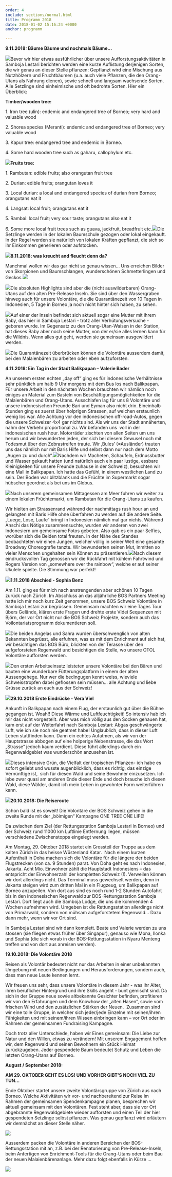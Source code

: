 ```yaml
---
order: 4
include: sections/normal.html
title: Programm 2018
date: 2018-01-02 15:16:24 +0000
anchor: programm

---
```

**9.11.2018: Bäume Bäume und nochmals Bäume...**

![](/uploads/2018/11/10/IMG-20181109-WA0008.jpg)Bevor wir hier etwas ausführlicher über unsere Aufforstungsaktivitäten in Samboja Lestari berichten werden eine kurze Auflistung derjenigen Sorten, die wir genau an dieser Stelle pflanzen: Gepflanzt wird eine Mischung aus Nutzhölzern und Fruchtbäumen (u.a. auch viele Pflanzen, die den Orang-Utans als Nahrung dienen), sowie schnell und langsam wachsende Sorten. Alle Setzlinge sind einheimische und oft bedrohte Sorten. Hier ein Überblick:

**Timber/wooden tree:**

1\. Iron tree (ulin): endemic and endangered tree of Borneo; very hard and valuable wood

2\. Shorea species (Meranti): endemic and endangered tree of Borneo; very valuable wood

3\. Kapur tree: endangered tree and endemic in Borneo.

4\. Some hard wooden tree such as gaharu, callophylum etc.

![](/uploads/2018/11/10/IMG-20181109-WA0007.jpg)**Fruits tree:**

1\. Rambutan: edible fruits; also orangutan fruit tree

2\. Durian: edible fruits; orangutan loves it

3\. Local durian: a local and endangered species of durian from Borneo; orangutans eat it

4\. Langsat: local fruit; orangutans eat it

5\. Rambai: local fruit; very sour taste; orangutans also eat it

6\. Some more local fruit trees such as guava, jackfruit, breadfruit etc.![](/uploads/2018/11/10/IMG-20181109-WA0002.jpg)Die Setzlinge werden in der lokalen Baumschule gezogen oder lokal eingekauft. In der Regel werden sie natürlich von lokalen Kräften gepflanzt, die sich so ihr Einkommen generieren oder aufstocken.

![](/uploads/2018/11/10/IMG-20181110-WA0002.jpg)**8.11.2018: was kreucht and fleucht denn da?**

Manchmal wollen wir das gar nicht so genau wissen... Uns erreichen Bilder von Skorpionen und Baumschlangen, wunderschönen Schmetterlingen und Geckos.![](/uploads/2018/11/10/IMG-20181104-WA0001.jpg)

![](/uploads/2018/11/10/IMG-20181106-WA0000.jpg)Die absoluten Highlights sind aber die (nicht auswilderbaren) Orang-Utans auf den alten Pre-Release Inseln. Sie sind über den Wassergraben hinweg auch für unsere Volontäre, die die Quarantänezeit von 10 Tagen in Indonesien, 5 Tage in Borneo ja noch nicht hinter sich haben, zu sehen.

![](/uploads/2018/11/10/IMG-20181102-WA0007-1.jpg)Auf einer der Inseln befindet sich aktuell sogar eine Mutter mit ihrem Baby, das hier in Samboja Lestari - trotz aller Verhütungsversuche - geboren wurde. Im Gegensatz zu den Orang-Utan-Waisen in der Station, hat dieses Baby aber noch seine Mutter, von der er/sie alles lernen kann für die Wildnis. Wenn alles gut geht, werden sie gemeinsam ausgewildert werden.

![](/uploads/2018/11/10/IMG-20181102-WA0002.jpg)Die Quarantänezeit überbrücken können die Volontäre ausserdem damit, bei den Malaienbären zu arbeiten oder eben aufzuforsten.

**4.11.2018: Ein Tag in der Stadt Balikpapan – Valerie Bader**

An unserem ersten echten „day off“ ging es für indonesische Verhältnisse sehr pünktlich um halb 9 Uhr morgens mit dem Bus los nach Balikpapan. Für unsere Arbeit in den nächsten Wochen brauchten wir nämlich noch einiges an Material zum Basteln von Beschäftigungsmöglichkeiten für die Malaienbären und Orang-Utans. Ausschlafen lag für uns 8 Volontäre und unsere indonesischen Freunde Bari und Eyman also nicht drin. Eineinhalb Stunden ging es zuerst über holprigen Strassen, auf welchen erstaunlich wenig los war. Alle Achtung vor den indonesischen off-road-Autos, gegen die unsere Schweizer 4x4 gar nichts sind. Als wir uns der Stadt annäherten, nahm der Verkehr proportional zu. Wir befanden uns  voll in der indonesischen rush hour. Motorräder zischten von allen Seiten um uns herum und wir bewunderten jeden, der sich bei diesem Gewusel noch mit Todesmut über den Zebrastreifen traute. Wir ‚Bules’ (=Ausländer) trauten uns das nämlich nur mit Baris Hilfe und selbst dann nur nach dem Motto „Augen zu und durch“.![](/uploads/2018/11/10/IMG-20181104-WA0006.jpg)Nachdem wir Macheten, Schaufeln, Erdnussbutter und Wasser gekauft hatten (und natürlich auch ein paar lustige, essbare Kleinigkeiten für unsere Freunde zuhause in der Schweiz), besuchten wir eine Mall in Balikpapan. Ich hatte das Gefühl, in einem westlichen Land zu sein. Der Boden war blitzblank und die Früchte im Supermarkt sogar hübscher geordnet als bei uns im Globus.

![](/uploads/2018/11/10/IMG-20181104-WA0004.jpg)Nach unserem gemeinsamen Mittagessen am Meer fuhren wir weiter zu einem lokalen Früchtemarkt, um Rambutan für die Orang-Utans zu kaufen.

Wir hielten am Strassenrand während der nachmittags rush hour an und gelangten mit Baris Hilfe ohne überfahren zu werden auf die andere Seite. „Luege, Lose, Laufe“ bringt in Indonesien nämlich mal gar nichts. Während Anschi das Nötige zusammensuchte, wurden wir anderen von zwei Indonesiern um gemeinsame Fotos gebeten. Also gab es ein paar Selfies, worüber sich die Beiden total freuten. In der Nähe des Standes beobachteten wir einen Jungen, welcher völlig in seiner Welt eine gesamte Broadway Choreografie tanzte. Wir bewunderten seinen Mut, inmitten so vieler Menschen ungehalten sein Können zu präsentieren.![](/uploads/2018/11/10/IMG-20181104-WA0003.jpg)Nach diesem eindrucksvollen Tag genossen wir die Rückfahrt mit kühlem Fahrtwind und Rogers Version von „somewhere over the rainbow“, welche er auf seiner Ukulele spielte. Die Stimmung war perfekt!

![](/uploads/2018/11/10/IMG-20181104-WA0005.jpg)**1.11.2018 Abschied - Sophia Benz**

Am 1.11. ging es für mich nach anstrengenden aber schönen 10 Tagen zurück nach Zürich. Im Abschluss an das alljährliche BOS Partners Meeting hatte ich mir noch kurz Zeit genommen, unsere BOS Schweiz Volontäre in Samboja Lestari zur begrüssen. Gemeinsam machten wir eine Tages Tour übers Gelände, klären erste Fragen und drehte erste Videi Sequenzen mit Björn, der vor Ort nicht nur die BOS Schweiz Projekte, sondern auch das Voilontariatsprogramm dokumentieren soll.

![](/uploads/2018/11/10/IMG-20181105-WA0021.jpg)Die beiden Angelas und Sahra wurden überschwenglich von alten Bekannten begrüsst, alle erfuhren, was es mit dem Enrichment auf sich hat, wir besichtigen das BOS Büro, blickten von der Terasse über den aufgeforsteten Regenwald und besichtigen die Stelle, wo unsere OTOL Volontäre aufforsten werden.

![](/uploads/2018/11/10/IMG-20181102-WA0014.jpg)Den ersten Arbeitseinsatz leisteten unsere Volontäre bei den Bären und bauten eine wunderbare Fütterungsplatform in einem der alten Aussengehege. Nur wer die bedingugen kennt weiss, wieviele Schweisstropfen dabei geflossen sein müssen... alle Achtung und liebe Grüsse zurück an euch aus der Schweiz!

![](/uploads/2018/11/10/IMG-20181105-WA0048.jpg)**29.10.2018 Erste Eindrücke - Vera Viel**

Ankunft in Balikpapan nach einem Flug, der erstaunlich gut über die Bühne gegangen ist. Woah!! Diese Wärme und Luftfeuchtigkeit! So intensiv hab ich mir das nicht vorgestellt. Aber was mich völlig aus den Socken gehauen hat, kam erst auf der Weiterfahrt nach Samboja Lestari: Abgas geschwängerte Luft, wie ich sie noch nie geatmet habe! Unglaublich, dass in dieser Luft Leben stattfinden kann. Dann ein echtes Aufatmen, als wir von der Hauptstrasse abbogen auf eine holperige Nebenstrasse, die das Wort „Strasse“ jedoch kaum verdient. Diese führt allerdings durch ein Regenwaldgebiet was wunderschön anzusehen ist. 

![](/uploads/2018/11/10/20181024_175710-1.jpg)Dieses intensive Grün, die Vielfalt der tropischen Pflanzen- ich habe es sofort geliebt und wusste augenblicklich, dass es richtig, das einzige Vernünftige ist,  sich für diesen Wald und seine Bewohner einzusetzen. Ich lebe zwar quasi am anderen Ende dieser Erde und doch brauche ich diesen Wald, diese Wälder, damit ich mein Leben in gewohnter Form weiterführen kann.

![](/uploads/2018/11/10/IMG-20181104-WA0008.jpg)**20.10.2018: Die Reiseroute**

Schon bald ist es soweit! Die Volontäre der BOS Schweiz gehen in die zweite Runde mit der „böimigen“ Kampagne ONE TREE ONE LIFE!

Da zwischen dem Ziel (der Rettungsstation Samboja Lestari in Borneo) und der Schweiz rund 11000 km Luftlinie Entfernung liegen, müssen verschiedene Zwischenstopps eingelegt werden.

Am Montag, 29. Oktober 2018 startet ein Grossteil der Truppe aus dem kalten Zürich in das heisse Wüstenland Katar.  Nach einem kurzen Aufenthalt in Doha machen sich die Volontäre für die längere der beiden Flugstrecken (von ca. 9 Stunden) parat. Von Doha geht es nach Indonesien, Jakarta. Acht Mio. Einwohner zählt die Hauptstadt Indonesiens – das entspricht der Einwohnerzahl der kompletten Schweiz (!). Verweilen können wir dort allerdings nicht. Das Terminal muss gewechselt werden, denn in Jakarta steigen wird zum dritten Mal in ein Flugzeug, um Balikpapan auf Borneo anzupeilen. Von dort aus sind es noch rund 1-2 Stunden Autofahrt bis in den indonesischen Regenwald zur BOS-Rettungsstation Samboja Lestari. Dort liegt auch die Samboja Lodge, die uns die kommenden 4 Wochen aufnehmen wird. Umgeben ist die Rettungsstation allerdings nicht von Primärwald, sondern von mühsam aufgeforstetem Regenwald... Dazu dann mehr, wenn wir vor Ort sind.

In Samboja Lestari sind wir dann komplett. Beate und Valerie werden zu uns stossen (sie fliegen etwas früher über Singapur), genauso wie Mona, Ilonka und Sophia (die sich vorab in der BOS-Rettungsstation in Nyaru Menteng treffen und von dort aus anreisen werden).

**19.10.2018: Die Volontäre 2018**

Reisen als Volontär bedeutet nicht nur das Arbeiten in einer unbekannten Umgebung mit neuen Bedingungen und Herausforderungen, sondern auch, dass man neue Leute kennen lernt.

Wir freuen uns sehr, dass unsere Volontäre in diesem Jahr - was ihr Alter, ihren beruflicher Hintergrund und ihre Skills angeht - bunt gemischt sind. Da sich in der Gruppe neue sowie altbekannte Gesichter befinden, profitieren wir von den Erfahrungen und dem Knowhow der „alten Hasen“, sowie vom frischen Wind und den zusätzlichen Stärken der Neuen.  Zusammen sind wir eine tolle Gruppe, in welcher sich jeder/jede Einzelne mit seinen/ihren Fähigkeiten und mit seinem/ihren Wissen einbringen kann – vor Ort oder im Rahmen der gemeinsamen Fundraising Kampagne.

Doch trotz aller Unterschiede, haben wir Eines gemeinsam: Die Liebe zur Natur und den Willen, etwas zu verändern! Mit unserem Engagement hoffen wir, dem Regenwald und seinen Bewohnern ein Stück Heimat zurückzugeben. Jeder gespendete Baum bedeutet Schutz und Leben die letzten Orang-Utans auf Borneo.

**August / September 2018:**

**AM 29. OKTOBER GEHT ES LOS! UND VORHER GIBT'S NOCH VIEL ZU TUN...**

Ende Oktober startet unsere zweite Volontärsgruppe von Zürich aus nach Borneo. Welche Aktivitäten wir vor- und nachbereitend zur Reise im Rahmen der gemeinsamen Spendenkampagne planen, besprechen wir aktuell gemeinsam mit den Volontären. Fest steht aber, dass sie vor Ort abgebrannte Regenwaldgebiete wieder aufforsten und einen Teil der hier gespendeten Setzlinge selbst pflanzen. Was genau gepflanzt wird erläutern wir demnächst an dieser Stelle näher.

![](/uploads/2018/01/26/IMG-20180126-WA0059.jpg)

Ausserdem packen die Volontäre in anderen Bereichen der BOS-Rettungsstation mit an, z.B. bei der Renaturierung von Pre-Release-Inseln, beim Anfertigen von Enrichment-Tools für die Orang-Utans oder beim Bau der neuen Malaienbärenanlage. Mehr dazu folgt ebenfalls in Kürze ...

![](/uploads/2018/01/22/IMG-20180122-WA0006.jpg)